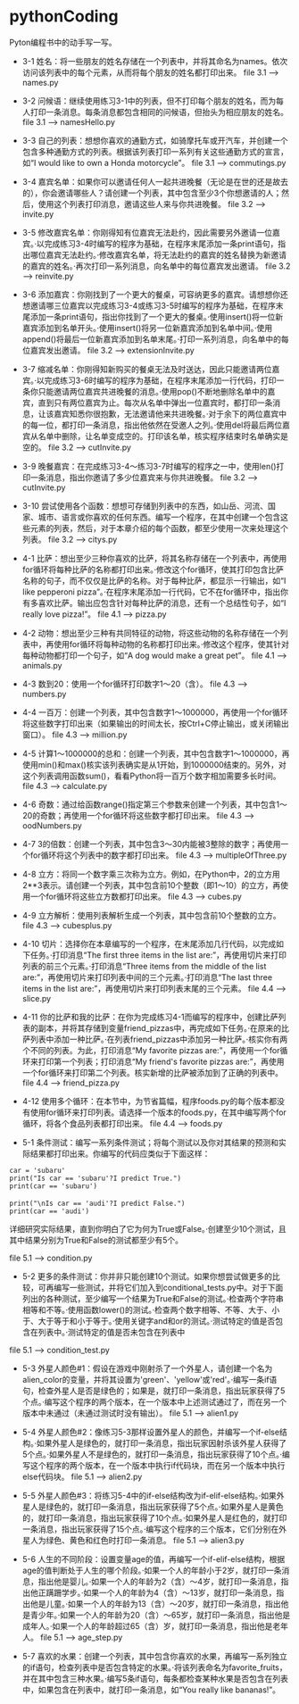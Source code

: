 # pythonCoding
Pyton编程书中的动手写一写。

- 3-1 姓名：将一些朋友的姓名存储在一个列表中，并将其命名为names。依次访问该列表中的每个元素，从而将每个朋友的姓名都打印出来。
file 3.1 --> names.py

- 3-2 问候语：继续使用练习3-1中的列表，但不打印每个朋友的姓名，而为每人打印一条消息。每条消息都包含相同的问候语，但抬头为相应朋友的姓名。
file 3.1 --> namesHello.py

- 3-3 自己的列表：想想你喜欢的通勤方式，如骑摩托车或开汽车，并创建一个包含多种通勤方式的列表。根据该列表打印一系列有关这些通勤方式的宣言，如“I would like to own a Honda motorcycle”。
file 3.1 --> commutings.py

- 3-4 嘉宾名单：如果你可以邀请任何人一起共进晚餐（无论是在世的还是故去的），你会邀请哪些人？请创建一个列表，其中包含至少3个你想邀请的人；然后，使用这个列表打印消息，邀请这些人来与你共进晚餐。
file 3.2 --> invite.py

- 3-5 修改嘉宾名单：你刚得知有位嘉宾无法赴约，因此需要另外邀请一位嘉宾。·以完成练习3-4时编写的程序为基础，在程序末尾添加一条print语句，指出哪位嘉宾无法赴约。·修改嘉宾名单，将无法赴约的嘉宾的姓名替换为新邀请的嘉宾的姓名。·再次打印一系列消息，向名单中的每位嘉宾发出邀请。
file 3.2 --> reinvite.py

- 3-6 添加嘉宾：你刚找到了一个更大的餐桌，可容纳更多的嘉宾。请想想你还想邀请哪三位嘉宾以完成练习3-4或练习3-5时编写的程序为基础，在程序末尾添加一条print语句，指出你找到了一个更大的餐桌。·使用insert()将一位新嘉宾添加到名单开头。·使用insert()将另一位新嘉宾添加到名单中间。·使用append()将最后一位新嘉宾添加到名单末尾。·打印一系列消息，向名单中的每位嘉宾发出邀请。
file 3.2 --> extensionInvite.py

- 3-7 缩减名单：你刚得知新购买的餐桌无法及时送达，因此只能邀请两位嘉宾。·以完成练习3-6时编写的程序为基础，在程序末尾添加一行代码，打印一条你只能邀请两位嘉宾共进晚餐的消息。·使用pop()不断地删除名单中的嘉宾，直到只有两位嘉宾为止。每次从名单中弹出一位嘉宾时，都打印一条消息，让该嘉宾知悉你很抱歉，无法邀请他来共进晚餐。·对于余下的两位嘉宾中的每一位，都打印一条消息，指出他依然在受邀人之列。·使用del将最后两位嘉宾从名单中删除，让名单变成空的。打印该名单，核实程序结束时名单确实是空的。
file 3.2 --> cutInvite.py

- 3-9 晚餐嘉宾：在完成练习3-4～练习3-7时编写的程序之一中，使用len()打印一条消息，指出你邀请了多少位嘉宾来与你共进晚餐。
file 3.2 --> cutInvite.py

- 3-10 尝试使用各个函数：想想可存储到列表中的东西，如山岳、河流、国家、城市、语言或你喜欢的任何东西。编写一个程序，在其中创建一个包含这些元素的列表，然后，对于本章介绍的每个函数，都至少使用一次来处理这个列表。
file 3.2 --> citys.py

- 4-1 比萨：想出至少三种你喜欢的比萨，将其名称存储在一个列表中，再使用for循环将每种比萨的名称都打印出来。·修改这个for循环，使其打印包含比萨名称的句子，而不仅仅是比萨的名称。对于每种比萨，都显示一行输出，如“I like pepperoni pizza”。·在程序末尾添加一行代码，它不在for循环中，指出你有多喜欢比萨。输出应包含针对每种比萨的消息，还有一个总结性句子，如“I really love pizza!”。
file 4.1 --> pizza.py

- 4-2 动物：想出至少三种有共同特征的动物，将这些动物的名称存储在一个列表中，再使用for循环将每种动物的名称都打印出来。·修改这个程序，使其针对每种动物都打印一个句子，如“A dog would make a great pet”。
file 4.1 --> animals.py

- 4-3 数到20：使用一个for循环打印数字1～20（含）。
file 4.3 --> numbers.py

- 4-4 一百万：创建一个列表，其中包含数字1～1000000，再使用一个for循环将这些数字打印出来（如果输出的时间太长，按Ctrl+C停止输出，或关闭输出窗口）。
file 4.3 --> million.py

- 4-5 计算1～1000000的总和：创建一个列表，其中包含数字1～1000000，再使用min()和max()核实该列表确实是从1开始，到1000000结束的。另外，对这个列表调用函数sum()，看看Python将一百万个数字相加需要多长时间。
file 4.3 --> calculate.py

- 4-6 奇数：通过给函数range()指定第三个参数来创建一个列表，其中包含1～20的奇数；再使用一个for循环将这些数字都打印出来。
file 4.3 --> oodNumbers.py

- 4-7 3的倍数：创建一个列表，其中包含3～30内能被3整除的数字；再使用一个for循环将这个列表中的数字都打印出来。
file 4.3 --> multipleOfThree.py

- 4-8 立方：将同一个数字乘三次称为立方。例如，在Python中，2的立方用2**3表示。请创建一个列表，其中包含前10个整数（即1～10）的立方，再使用一个for循环将这些立方数都打印出来。
file 4.3 --> cubes.py

- 4-9 立方解析：使用列表解析生成一个列表，其中包含前10个整数的立方。
file 4.3 --> cubesplus.py

- 4-10 切片：选择你在本章编写的一个程序，在末尾添加几行代码，以完成如下任务。·打印消息“The first three items in the list are:”，再使用切片来打印列表的前三个元素。·打印消息“Three items from the middle of the list are:”，再使用切片来打印列表中间的三个元素。·打印消息“The last three items in the list are:”，再使用切片来打印列表末尾的三个元素。
file 4.4 --> slice.py

- 4-11 你的比萨和我的比萨：在你为完成练习4-1而编写的程序中，创建比萨列表的副本，并将其存储到变量friend_pizzas中，再完成如下任务。·在原来的比萨列表中添加一种比萨。·在列表friend_pizzas中添加另一种比萨。·核实你有两个不同的列表。为此，打印消息“My favorite pizzas are:”，再使用一个for循环来打印第一个列表；打印消息“My friend's favorite pizzas are:”，再使用一个for循环来打印第二个列表。核实新增的比萨被添加到了正确的列表中。
file 4.4 --> friend_pizza.py

- 4-12 使用多个循环：在本节中，为节省篇幅，程序foods.py的每个版本都没有使用for循环来打印列表。请选择一个版本的foods.py，在其中编写两个for循环，将各个食品列表都打印出来。
file 4.4 --> foods.py

- 5-1 条件测试：编写一系列条件测试；将每个测试以及你对其结果的预测和实际结果都打印出来。你编写的代码应类似于下面这样：
```pyton
car = 'subaru'
print("Is car == 'subaru'?I predict True.")
print(car == 'subaru')
   　
print("\nIs car == 'audi'?I predict False.")
print(car == 'audi')
```
详细研究实际结果，直到你明白了它为何为True或False。·创建至少10个测试，且其中结果分别为True和False的测试都至少有5个。

file 5.1 --> condition.py

- 5-2 更多的条件测试：你并非只能创建10个测试。如果你想尝试做更多的比较，可再编写一些测试，并将它们加入到conditional_tests.py中。对于下面列出的各种测试，至少编写一个结果为True和False的测试。·检查两个字符串相等和不等。·使用函数lower()的测试。·检查两个数字相等、不等、大于、小于、大于等于和小于等于。·使用关键字and和or的测试。·测试特定的值是否包含在列表中。·测试特定的值是否未包含在列表中

file 5.1 --> condition_test.py

- 5-3 外星人颜色#1：假设在游戏中刚射杀了一个外星人，请创建一个名为alien_color的变量，并将其设置为'green'、'yellow'或'red'。·编写一条if语句，检查外星人是否是绿色的；如果是，就打印一条消息，指出玩家获得了5个点。·编写这个程序的两个版本，在一个版本中上述测试通过了，而在另一个版本中未通过（未通过测试时没有输出）。
file 5.1 --> alien1.py

- 5-4 外星人颜色#2：像练习5-3那样设置外星人的颜色，并编写一个if-else结构。·如果外星人是绿色的，就打印一条消息，指出玩家因射杀该外星人获得了5个点。·如果外星人不是绿色的，就打印一条消息，指出玩家获得了10个点。·编写这个程序的两个版本，在一个版本中执行if代码块，而在另一个版本中执行else代码块。
file 5.1 --> alien2.py

- 5-5 外星人颜色#3：将练习5-4中的if-else结构改为if-elif-else结构。·如果外星人是绿色的，就打印一条消息，指出玩家获得了5个点。·如果外星人是黄色的，就打印一条消息，指出玩家获得了10个点。·如果外星人是红色的，就打印一条消息，指出玩家获得了15个点。·编写这个程序的三个版本，它们分别在外星人为绿色、黄色和红色时打印一条消息。
file 5.1 --> alien3.py

- 5-6 人生的不同阶段：设置变量age的值，再编写一个if-elif-else结构，根据age的值判断处于人生的哪个阶段。·如果一个人的年龄小于2岁，就打印一条消息，指出他是婴儿。·如果一个人的年龄为2（含）～4岁，就打印一条消息，指出他正蹒跚学步。·如果一个人的年龄为4（含）～13岁，就打印一条消息，指出他是儿童。·如果一个人的年龄为13（含）～20岁，就打印一条消息，指出他是青少年。·如果一个人的年龄为20（含）～65岁，就打印一条消息，指出他是成年人。·如果一个人的年龄超过65（含）岁，就打印一条消息，指出他是老年人。
file 5.1 --> age_step.py

- 5-7 喜欢的水果：创建一个列表，其中包含你喜欢的水果，再编写一系列独立的if语句，检查列表中是否包含特定的水果。·将该列表命名为favorite_fruits，并在其中包含三种水果。·编写5条if语句，每条都检查某种水果是否包含在列表中，如果包含在列表中，就打印一条消息，如“You really like bananas!”。